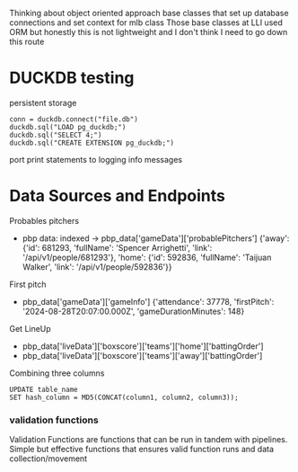 

Thinking about object oriented approach
base classes that set up database connections and set context for mlb class
Those base classes at LLI used ORM but honestly this is not lightweight and I don't think
I need to go down this route


# DUCKDB testing
persistent storage
```
conn = duckdb.connect("file.db")
duckdb.sql("LOAD pg_duckdb;")
duckdb.sql("SELECT 4;")
duckdb.sql("CREATE EXTENSION pg_duckdb;")
```

port print statements to logging info messages


# Data Sources and Endpoints

Probables pitchers
- pbp data: indexed -> pbp_data['gameData']['probablePitchers']
{'away': {'id': 681293, 'fullName': 'Spencer Arrighetti', 'link': '/api/v1/people/681293'}, 'home': {'id': 592836, 'fullName': 'Taijuan Walker', 'link': '/api/v1/people/592836'}}


First pitch
- pbp_data['gameData']['gameInfo']
{'attendance': 37778, 'firstPitch': '2024-08-28T20:07:00.000Z', 'gameDurationMinutes': 148}


Get LineUp
- pbp_data['liveData']['boxscore']['teams']['home']['battingOrder']
- pbp_data['liveData']['boxscore']['teams']['away']['battingOrder']


Combining three columns
```
UPDATE table_name 
SET hash_column = MD5(CONCAT(column1, column2, column3));
```

### validation functions
Validation Functions are functions that can be run in tandem with pipelines.
Simple but effective functions that ensures valid function runs and data collection/movement